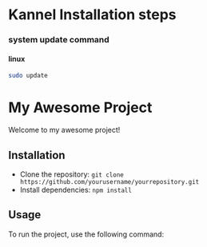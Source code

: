 # Kannel Installation steps

### system update command

#### linux
```sh
sudo update
```
# My Awesome Project

Welcome to my awesome project!

## Installation

- Clone the repository: `git clone https://github.com/yourusername/yourrepository.git`
- Install dependencies: `npm install`

## Usage

To run the project, use the following command:


